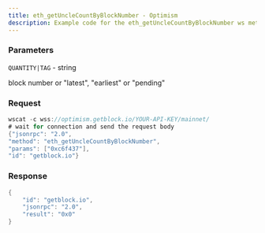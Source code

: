```yaml
---
title: eth_getUncleCountByBlockNumber - Optimism
description: Example code for the eth_getUncleCountByBlockNumber ws method. Сomplete guide on how to use eth_getUncleCountByBlockNumber ws in GetBlock.io Web3 documentation.
---
```


### Parameters


`QUANTITY|TAG` - string

block number or "latest", "earliest" or "pending"

### Request

``` java
wscat -c wss://optimism.getblock.io/YOUR-API-KEY/mainnet/ 
# wait for connection and send the request body 
{"jsonrpc": "2.0",
"method": "eth_getUncleCountByBlockNumber",
"params": ["0xc6f437"],
"id": "getblock.io"}
```

###  Response

``` java
{
    "id": "getblock.io",
    "jsonrpc": "2.0",
    "result": "0x0"
}
```

